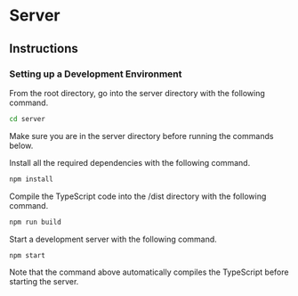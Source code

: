 # Server

## Instructions

### Setting up a Development Environment

From the root directory, go into the server directory with the following command.

```bash
cd server
```

Make sure you are in the server directory before running the commands below.

Install all the required dependencies with the following command.

```bash
npm install
```

Compile the TypeScript code into the /dist directory with the following command.

``` bash
npm run build
```

Start a development server with the following command.

```bash
npm start
```

Note that the command above automatically compiles the TypeScript before starting the server.
